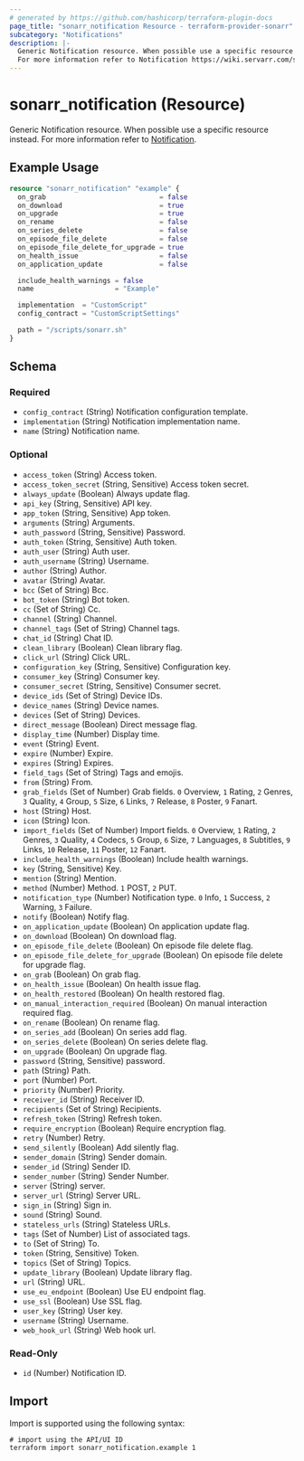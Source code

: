 ```yaml
---
# generated by https://github.com/hashicorp/terraform-plugin-docs
page_title: "sonarr_notification Resource - terraform-provider-sonarr"
subcategory: "Notifications"
description: |-
  Generic Notification resource. When possible use a specific resource instead.
  For more information refer to Notification https://wiki.servarr.com/sonarr/settings#connect.
---
```


# sonarr_notification (Resource)

<!-- subcategory:Notifications -->
Generic Notification resource. When possible use a specific resource instead.
For more information refer to [Notification](https://wiki.servarr.com/sonarr/settings#connect).

## Example Usage

```terraform
resource "sonarr_notification" "example" {
  on_grab                            = false
  on_download                        = true
  on_upgrade                         = true
  on_rename                          = false
  on_series_delete                   = false
  on_episode_file_delete             = false
  on_episode_file_delete_for_upgrade = true
  on_health_issue                    = false
  on_application_update              = false

  include_health_warnings = false
  name                    = "Example"

  implementation  = "CustomScript"
  config_contract = "CustomScriptSettings"

  path = "/scripts/sonarr.sh"
}
```

<!-- schema generated by tfplugindocs -->
## Schema

### Required

- `config_contract` (String) Notification configuration template.
- `implementation` (String) Notification implementation name.
- `name` (String) Notification name.

### Optional

- `access_token` (String) Access token.
- `access_token_secret` (String, Sensitive) Access token secret.
- `always_update` (Boolean) Always update flag.
- `api_key` (String, Sensitive) API key.
- `app_token` (String, Sensitive) App token.
- `arguments` (String) Arguments.
- `auth_password` (String, Sensitive) Password.
- `auth_token` (String, Sensitive) Auth token.
- `auth_user` (String) Auth user.
- `auth_username` (String) Username.
- `author` (String) Author.
- `avatar` (String) Avatar.
- `bcc` (Set of String) Bcc.
- `bot_token` (String) Bot token.
- `cc` (Set of String) Cc.
- `channel` (String) Channel.
- `channel_tags` (Set of String) Channel tags.
- `chat_id` (String) Chat ID.
- `clean_library` (Boolean) Clean library flag.
- `click_url` (String) Click URL.
- `configuration_key` (String, Sensitive) Configuration key.
- `consumer_key` (String) Consumer key.
- `consumer_secret` (String, Sensitive) Consumer secret.
- `device_ids` (Set of String) Device IDs.
- `device_names` (String) Device names.
- `devices` (Set of String) Devices.
- `direct_message` (Boolean) Direct message flag.
- `display_time` (Number) Display time.
- `event` (String) Event.
- `expire` (Number) Expire.
- `expires` (String) Expires.
- `field_tags` (Set of String) Tags and emojis.
- `from` (String) From.
- `grab_fields` (Set of Number) Grab fields. `0` Overview, `1` Rating, `2` Genres, `3` Quality, `4` Group, `5` Size, `6` Links, `7` Release, `8` Poster, `9` Fanart.
- `host` (String) Host.
- `icon` (String) Icon.
- `import_fields` (Set of Number) Import fields. `0` Overview, `1` Rating, `2` Genres, `3` Quality, `4` Codecs, `5` Group, `6` Size, `7` Languages, `8` Subtitles, `9` Links, `10` Release, `11` Poster, `12` Fanart.
- `include_health_warnings` (Boolean) Include health warnings.
- `key` (String, Sensitive) Key.
- `mention` (String) Mention.
- `method` (Number) Method. `1` POST, `2` PUT.
- `notification_type` (Number) Notification type. `0` Info, `1` Success, `2` Warning, `3` Failure.
- `notify` (Boolean) Notify flag.
- `on_application_update` (Boolean) On application update flag.
- `on_download` (Boolean) On download flag.
- `on_episode_file_delete` (Boolean) On episode file delete flag.
- `on_episode_file_delete_for_upgrade` (Boolean) On episode file delete for upgrade flag.
- `on_grab` (Boolean) On grab flag.
- `on_health_issue` (Boolean) On health issue flag.
- `on_health_restored` (Boolean) On health restored flag.
- `on_manual_interaction_required` (Boolean) On manual interaction required flag.
- `on_rename` (Boolean) On rename flag.
- `on_series_add` (Boolean) On series add flag.
- `on_series_delete` (Boolean) On series delete flag.
- `on_upgrade` (Boolean) On upgrade flag.
- `password` (String, Sensitive) password.
- `path` (String) Path.
- `port` (Number) Port.
- `priority` (Number) Priority.
- `receiver_id` (String) Receiver ID.
- `recipients` (Set of String) Recipients.
- `refresh_token` (String) Refresh token.
- `require_encryption` (Boolean) Require encryption flag.
- `retry` (Number) Retry.
- `send_silently` (Boolean) Add silently flag.
- `sender_domain` (String) Sender domain.
- `sender_id` (String) Sender ID.
- `sender_number` (String) Sender Number.
- `server` (String) server.
- `server_url` (String) Server URL.
- `sign_in` (String) Sign in.
- `sound` (String) Sound.
- `stateless_urls` (String) Stateless URLs.
- `tags` (Set of Number) List of associated tags.
- `to` (Set of String) To.
- `token` (String, Sensitive) Token.
- `topics` (Set of String) Topics.
- `update_library` (Boolean) Update library flag.
- `url` (String) URL.
- `use_eu_endpoint` (Boolean) Use EU endpoint flag.
- `use_ssl` (Boolean) Use SSL flag.
- `user_key` (String) User key.
- `username` (String) Username.
- `web_hook_url` (String) Web hook url.

### Read-Only

- `id` (Number) Notification ID.

## Import

Import is supported using the following syntax:

```shell
# import using the API/UI ID
terraform import sonarr_notification.example 1
```
